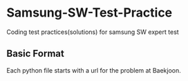 # Samsung-SW-Test-Practice
Coding test practices(solutions) for samsung SW expert test

## Basic Format
Each python file starts with a url for the problem at Baekjoon.
